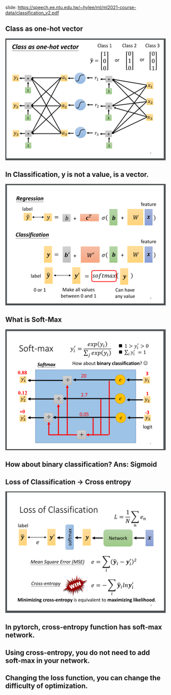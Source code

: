 slide: https://speech.ee.ntu.edu.tw/~hylee/ml/ml2021-course-data/classification_v2.pdf  

## Class as one-hot vector  

  ![Image of Yaktocat](https://github.com/ting-chih/NTU-ML2021spring/blob/main/image/classification.png)

## In Classification, y is not a value, is a vector.  
  
   ![Image of Yaktocat](https://github.com/ting-chih/NTU-ML2021spring/blob/main/image/RVC.png)

## What is Soft-Max  

![Image of Yaktocat](https://github.com/ting-chih/NTU-ML2021spring/blob/main/image/softmax.png)

## How about binary classification? Ans: Sigmoid

## Loss of Classification -> Cross entropy  

![Image of Yaktocat](https://github.com/ting-chih/NTU-ML2021spring/blob/main/image/loss%20of%20classification.png)

## In pytorch, cross-entropy function has soft-max network.  
## Using cross-entropy, you do not need to add soft-max in your network.  
## Changing the loss function, you can change the difficulty of optimization.  
